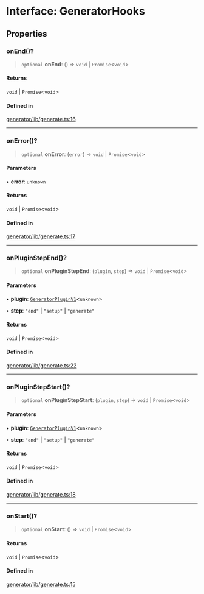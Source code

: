# Interface: GeneratorHooks

## Properties

### onEnd()?

> `optional` **onEnd**: () => `void` \| `Promise`\<`void`\>

#### Returns

`void` \| `Promise`\<`void`\>

#### Defined in

[generator/lib/generate.ts:16](https://github.com/andreisergiu98/baeta/blob/277f62f15bfdecc05d507a84e60b62e5bc08a747/packages/generator/lib/generate.ts#L16)

***

### onError()?

> `optional` **onError**: (`error`) => `void` \| `Promise`\<`void`\>

#### Parameters

• **error**: `unknown`

#### Returns

`void` \| `Promise`\<`void`\>

#### Defined in

[generator/lib/generate.ts:17](https://github.com/andreisergiu98/baeta/blob/277f62f15bfdecc05d507a84e60b62e5bc08a747/packages/generator/lib/generate.ts#L17)

***

### onPluginStepEnd()?

> `optional` **onPluginStepEnd**: (`plugin`, `step`) => `void` \| `Promise`\<`void`\>

#### Parameters

• **plugin**: [`GeneratorPluginV1`](GeneratorPluginV1.md)\<`unknown`\>

• **step**: `"end"` \| `"setup"` \| `"generate"`

#### Returns

`void` \| `Promise`\<`void`\>

#### Defined in

[generator/lib/generate.ts:22](https://github.com/andreisergiu98/baeta/blob/277f62f15bfdecc05d507a84e60b62e5bc08a747/packages/generator/lib/generate.ts#L22)

***

### onPluginStepStart()?

> `optional` **onPluginStepStart**: (`plugin`, `step`) => `void` \| `Promise`\<`void`\>

#### Parameters

• **plugin**: [`GeneratorPluginV1`](GeneratorPluginV1.md)\<`unknown`\>

• **step**: `"end"` \| `"setup"` \| `"generate"`

#### Returns

`void` \| `Promise`\<`void`\>

#### Defined in

[generator/lib/generate.ts:18](https://github.com/andreisergiu98/baeta/blob/277f62f15bfdecc05d507a84e60b62e5bc08a747/packages/generator/lib/generate.ts#L18)

***

### onStart()?

> `optional` **onStart**: () => `void` \| `Promise`\<`void`\>

#### Returns

`void` \| `Promise`\<`void`\>

#### Defined in

[generator/lib/generate.ts:15](https://github.com/andreisergiu98/baeta/blob/277f62f15bfdecc05d507a84e60b62e5bc08a747/packages/generator/lib/generate.ts#L15)
